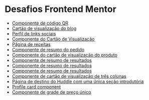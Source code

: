 <!DOCTYPE html>
<html lang="pt-en">
<head>
    <meta charset="UTF-8">
    <meta name="viewport" content="width=device-width, initial-scale=1.0">
    <title>Desafios Frontend Mentor</title>
</head>
<body>
    <h1>Desafios Frontend Mentor</h1>
     <ul>
        <li><a href ="https://thiagotelheiro.github.io/desafios-frontend-mentor/componente-de-codigoqr/index.html">Componente de código QR</a></li>
        <li><a href ="https://thiagotelheiro.github.io/desafios-frontend-mentor/cartao-de-visualizacao-do-blog/index.html">Cartão de visualização do blog</a></li>
        <li><a href ="https://thiagotelheiro.github.io/desafios-frontend-mentor/perfil-de-links-sociais/index.html#l">Perfil de links sociais</a></li>
        <li><a href ="https://thiagotelheiro.github.io/desafios-frontend-mentor/componente-do-cart%C3%A3o-de-visualiza%C3%A7%C3%A3o-nft/index.html">Componente do Cartão de Visualização</a></li>
        <li><a href = "https://thiagotelheiro.github.io/desafios-frontend-mentor/pagina-de-receitas/index.html"> Página de receitas</a></li>
        <li><a href = "https://thiagotelheiro.github.io/desafios-frontend-mentor/order-summary-component/index.html#"> Componente de resumo do pedido</a></li>
        <li><a href = "https://thiagotelheiro.github.io/desafios-frontend-mentor/product-preview-card-component/index.html"> Componente do cartão de visualização do produto </a></li>
        <li><a href = "https://thiagotelheiro.github.io/desafios-frontend-mentor/results-summary-component/index.html"> Componente de resumo de resultados </a></li>
        <li><a href = "https://thiagotelheiro.github.io/desafios-frontend-mentor/results-summary-component/index.html"> Componente de resumo de resultados </a></li>
        <li><a href = "https://thiagotelheiro.github.io/desafios-frontend-mentor/results-summary-component/index.html"> Componente de resumo de resultados </a></li>
        <li><a href = "https://thiagotelheiro.github.io/desafios-frontend-mentor/3-column-preview-card-component/index.html"> Componente de cartão de visualização de três colunas </a></li>
        <li><a href="https://thiagotelheiro.github.io/desafios-frontend-mentor/huddle-landing-page-with-a-single-introductory-section/index.html"> Página de destino do Huddle com uma única seção introdutória </a></li>
        <li><a href="https://thiagotelheiro.github.io/desafios-frontend-mentor/profile-card-component/index.html"> Profile card component </a></li>
        <li><a href="https://thiagotelheiro.github.io/desafios-frontend-mentor/single-price-grid-component/index.html"> Componente de grade de preço único </a></li>
    </ul>
</body>
</html>

